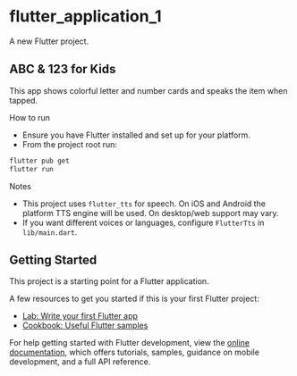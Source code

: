 # flutter_application_1

A new Flutter project.

## ABC & 123 for Kids

This app shows colorful letter and number cards and speaks the item when tapped.

How to run

- Ensure you have Flutter installed and set up for your platform.
- From the project root run:

```powershell
flutter pub get
flutter run
```

Notes

- This project uses `flutter_tts` for speech. On iOS and Android the platform TTS engine will be used. On desktop/web support may vary.
- If you want different voices or languages, configure `FlutterTts` in `lib/main.dart`.

## Getting Started

This project is a starting point for a Flutter application.

A few resources to get you started if this is your first Flutter project:

- [Lab: Write your first Flutter app](https://docs.flutter.dev/get-started/codelab)
- [Cookbook: Useful Flutter samples](https://docs.flutter.dev/cookbook)

For help getting started with Flutter development, view the
[online documentation](https://docs.flutter.dev/), which offers tutorials,
samples, guidance on mobile development, and a full API reference.
